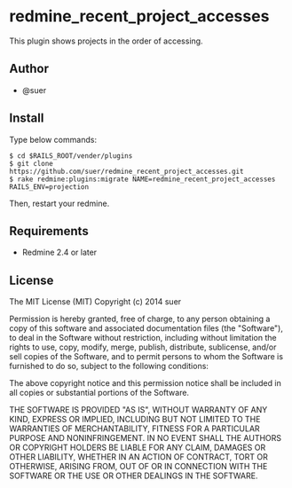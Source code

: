 redmine_recent_project_accesses
====================================

This plugin shows projects in the order of accessing.

Author
------------------------------
* @suer

Install
------------------------------
Type below commands:

    $ cd $RAILS_ROOT/vender/plugins
    $ git clone https://github.com/suer/redmine_recent_project_accesses.git
    $ rake redmine:plugins:migrate NAME=redmine_recent_project_accesses RAILS_ENV=projection

Then, restart your redmine.

Requirements
------------------------------
* Redmine 2.4 or later

License
------------------------------
The MIT License (MIT)
Copyright (c) 2014 suer

Permission is hereby granted, free of charge, to any person obtaining a copy of this software and associated documentation files (the "Software"), to deal in the Software without restriction, including without limitation the rights to use, copy, modify, merge, publish, distribute, sublicense, and/or sell copies of the Software, and to permit persons to whom the Software is furnished to do so, subject to the following conditions:

The above copyright notice and this permission notice shall be included in all copies or substantial portions of the Software.

THE SOFTWARE IS PROVIDED "AS IS", WITHOUT WARRANTY OF ANY KIND, EXPRESS OR IMPLIED, INCLUDING BUT NOT LIMITED TO THE WARRANTIES OF MERCHANTABILITY, FITNESS FOR A PARTICULAR PURPOSE AND NONINFRINGEMENT. IN NO EVENT SHALL THE AUTHORS OR COPYRIGHT HOLDERS BE LIABLE FOR ANY CLAIM, DAMAGES OR OTHER LIABILITY, WHETHER IN AN ACTION OF CONTRACT, TORT OR OTHERWISE, ARISING FROM, OUT OF OR IN CONNECTION WITH THE SOFTWARE OR THE USE OR OTHER DEALINGS IN THE SOFTWARE.